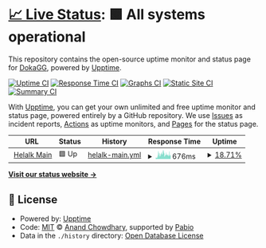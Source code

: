 # [📈 Live Status](https://DokaGG.github.io/status): <!--live status--> **🟩 All systems operational**

This repository contains the open-source uptime monitor and status page for [DokaGG](https://DokaGG.github.io/status), powered by [Upptime](https://github.com/upptime/upptime).

[![Uptime CI](https://github.com/DokaGG/status/workflows/Uptime%20CI/badge.svg)](https://github.com/DokaGG/status/actions?query=workflow%3A%22Uptime+CI%22)
[![Response Time CI](https://github.com/DokaGG/status/workflows/Response%20Time%20CI/badge.svg)](https://github.com/DokaGG/status/actions?query=workflow%3A%22Response+Time+CI%22)
[![Graphs CI](https://github.com/DokaGG/status/workflows/Graphs%20CI/badge.svg)](https://github.com/DokaGG/status/actions?query=workflow%3A%22Graphs+CI%22)
[![Static Site CI](https://github.com/DokaGG/status/workflows/Static%20Site%20CI/badge.svg)](https://github.com/DokaGG/status/actions?query=workflow%3A%22Static+Site+CI%22)
[![Summary CI](https://github.com/DokaGG/status/workflows/Summary%20CI/badge.svg)](https://github.com/DokaGG/status/actions?query=workflow%3A%22Summary+CI%22)

With [Upptime](https://upptime.js.org), you can get your own unlimited and free uptime monitor and status page, powered entirely by a GitHub repository. We use [Issues](https://github.com/DokaGG/status/issues) as incident reports, [Actions](https://github.com/DokaGG/status/actions) as uptime monitors, and [Pages](https://DokaGG.github.io/status) for the status page.

<!--start: status pages-->
<!-- This summary is generated by Upptime (https://github.com/upptime/upptime) -->
<!-- Do not edit this manually, your changes will be overwritten -->
<!-- prettier-ignore -->
| URL | Status | History | Response Time | Uptime |
| --- | ------ | ------- | ------------- | ------ |
| <img alt="" src="https://icons.duckduckgo.com/ip3/www.helalk.com.ico" height="13"> [Helalk Main](https://www.helalk.com) | 🟩 Up | [helalk-main.yml](https://github.com/DokaGG/status/commits/HEAD/history/helalk-main.yml) | <details><summary><img alt="Response time graph" src="./graphs/helalk-main/response-time-week.png" height="20"> 676ms</summary><br><a href="https://status.helalk.com/history/helalk-main"><img alt="Response time 287" src="https://img.shields.io/endpoint?url=https%3A%2F%2Fraw.githubusercontent.com%2FDokaGG%2Fstatus%2FHEAD%2Fapi%2Fhelalk-main%2Fresponse-time.json"></a><br><a href="https://status.helalk.com/history/helalk-main"><img alt="24-hour response time 661" src="https://img.shields.io/endpoint?url=https%3A%2F%2Fraw.githubusercontent.com%2FDokaGG%2Fstatus%2FHEAD%2Fapi%2Fhelalk-main%2Fresponse-time-day.json"></a><br><a href="https://status.helalk.com/history/helalk-main"><img alt="7-day response time 676" src="https://img.shields.io/endpoint?url=https%3A%2F%2Fraw.githubusercontent.com%2FDokaGG%2Fstatus%2FHEAD%2Fapi%2Fhelalk-main%2Fresponse-time-week.json"></a><br><a href="https://status.helalk.com/history/helalk-main"><img alt="30-day response time 515" src="https://img.shields.io/endpoint?url=https%3A%2F%2Fraw.githubusercontent.com%2FDokaGG%2Fstatus%2FHEAD%2Fapi%2Fhelalk-main%2Fresponse-time-month.json"></a><br><a href="https://status.helalk.com/history/helalk-main"><img alt="1-year response time 287" src="https://img.shields.io/endpoint?url=https%3A%2F%2Fraw.githubusercontent.com%2FDokaGG%2Fstatus%2FHEAD%2Fapi%2Fhelalk-main%2Fresponse-time-year.json"></a></details> | <details><summary><a href="https://status.helalk.com/history/helalk-main">18.71%</a></summary><a href="https://status.helalk.com/history/helalk-main"><img alt="All-time uptime 38.52%" src="https://img.shields.io/endpoint?url=https%3A%2F%2Fraw.githubusercontent.com%2FDokaGG%2Fstatus%2FHEAD%2Fapi%2Fhelalk-main%2Fuptime.json"></a><br><a href="https://status.helalk.com/history/helalk-main"><img alt="24-hour uptime 84.23%" src="https://img.shields.io/endpoint?url=https%3A%2F%2Fraw.githubusercontent.com%2FDokaGG%2Fstatus%2FHEAD%2Fapi%2Fhelalk-main%2Fuptime-day.json"></a><br><a href="https://status.helalk.com/history/helalk-main"><img alt="7-day uptime 18.71%" src="https://img.shields.io/endpoint?url=https%3A%2F%2Fraw.githubusercontent.com%2FDokaGG%2Fstatus%2FHEAD%2Fapi%2Fhelalk-main%2Fuptime-week.json"></a><br><a href="https://status.helalk.com/history/helalk-main"><img alt="30-day uptime 2.40%" src="https://img.shields.io/endpoint?url=https%3A%2F%2Fraw.githubusercontent.com%2FDokaGG%2Fstatus%2FHEAD%2Fapi%2Fhelalk-main%2Fuptime-month.json"></a><br><a href="https://status.helalk.com/history/helalk-main"><img alt="1-year uptime 38.52%" src="https://img.shields.io/endpoint?url=https%3A%2F%2Fraw.githubusercontent.com%2FDokaGG%2Fstatus%2FHEAD%2Fapi%2Fhelalk-main%2Fuptime-year.json"></a></details>

<!--end: status pages-->

[**Visit our status website →**](https://DokaGG.github.io/status)

## 📄 License

- Powered by: [Upptime](https://github.com/upptime/upptime)
- Code: [MIT](./LICENSE) © [Anand Chowdhary](https://anandchowdhary.com), supported by [Pabio](https://pabio.com)
- Data in the `./history` directory: [Open Database License](https://opendatacommons.org/licenses/odbl/1-0/)
